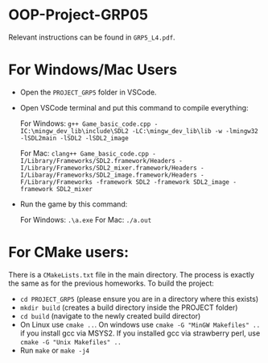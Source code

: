 # OOP-Project-GRP05
Relevant instructions can be found in `GRP5_L4.pdf`.

# For Windows/Mac Users
- Open the `PROJECT_GRP5` folder in VSCode.
- Open VSCode terminal and put this command to compile everything:

	For Windows: `g++ Game_basic_code.cpp -IC:\mingw_dev_lib\include\SDL2 -LC:\mingw_dev_lib\lib -w -lmingw32 -lSDL2main -lSDL2 -lSDL2_image`

	For Mac: `clang++ Game_basic_code.cpp -I/Library/Frameworks/SDL2.framework/Headers -I/Library/Frameworks/SDL2_mixer.framework/Headers -I/Libaray/Frameworks/SDL2_image.framework/Headers -F/Library/Frameworks -framework SDL2 -framework SDL2_image -framework SDL2_mixer`

- Run the game by this command:

	For Windows: `.\a.exe`
	For Mac: `./a.out`

# For CMake users:
There is a `CMakeLists.txt` file in the main directory. The process is exactly the same as for the previous homeworks. To build the project:
- `cd PROJECT_GRP5` (please ensure you are in a directory where this exists)
- `mkdir build` (creates a build directory inside the PROJECT folder)
- `cd build` (navigate to the newly created build director)
- On Linux use `cmake ..`. On windows use `cmake -G "MinGW Makefiles" ..` if you install gcc via MSYS2. If you installed gcc via strawberry perl, use `cmake -G "Unix Makefiles" ..`
- Run `make` or `make -j4`
